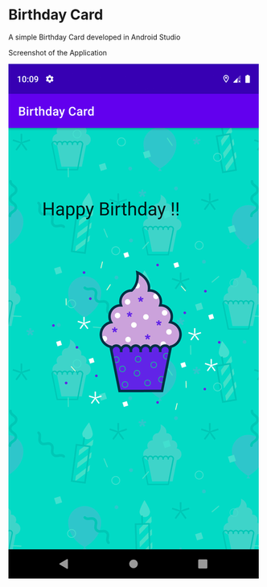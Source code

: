 # Birthday Card
 A simple Birthday Card developed in Android Studio
 
 Screenshot of the Application
 
 
 
 ![](Birthday%20card%20Screenshot%201.png)
